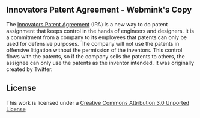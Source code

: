 ## Innovators Patent Agreement - Webmink's Copy

The [Innovators Patent Agreement](https://github.com/twitter/innovators-patent-agreement/blob/master/innovators-patent-agreement.md) (IPA) is a new way to do patent assignment that keeps control in the hands of engineers and designers. 
It is a commitment from a company to its employees that patents can only be used for defensive purposes. 
The company will not use the patents in offensive litigation without the permission of the inventors. 
This control flows with the patents, so if the company sells the patents to others, 
the assignee can only use the patents as the inventor intended. It was originally created by Twitter.

## License

This work is licensed under a [Creative Commons Attribution 3.0 Unported License](http://creativecommons.org/licenses/by/3.0/)
